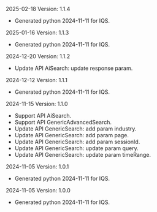 2025-02-18 Version: 1.1.4
- Generated python 2024-11-11 for IQS.

2025-01-16 Version: 1.1.3
- Generated python 2024-11-11 for IQS.

2024-12-20 Version: 1.1.2
- Update API AiSearch: update response param.


2024-12-12 Version: 1.1.1
- Generated python 2024-11-11 for IQS.

2024-11-15 Version: 1.1.0
- Support API AiSearch.
- Support API GenericAdvancedSearch.
- Update API GenericSearch: add param industry.
- Update API GenericSearch: add param page.
- Update API GenericSearch: add param sessionId.
- Update API GenericSearch: update param query.
- Update API GenericSearch: update param timeRange.


2024-11-05 Version: 1.0.1
- Generated python 2024-11-11 for IQS.

2024-11-05 Version: 1.0.0
- Generated python 2024-11-11 for IQS.

